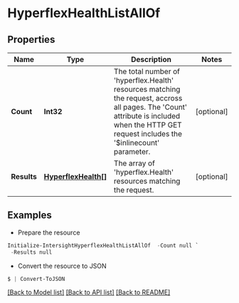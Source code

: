# HyperflexHealthListAllOf
## Properties

Name | Type | Description | Notes
------------ | ------------- | ------------- | -------------
**Count** | **Int32** | The total number of &#39;hyperflex.Health&#39; resources matching the request, accross all pages. The &#39;Count&#39; attribute is included when the HTTP GET request includes the &#39;$inlinecount&#39; parameter. | [optional] 
**Results** | [**HyperflexHealth[]**](HyperflexHealth.md) | The array of &#39;hyperflex.Health&#39; resources matching the request. | [optional] 

## Examples

- Prepare the resource
```powershell
Initialize-IntersightHyperflexHealthListAllOf  -Count null `
 -Results null
```

- Convert the resource to JSON
```powershell
$ | Convert-ToJSON
```

[[Back to Model list]](../README.md#documentation-for-models) [[Back to API list]](../README.md#documentation-for-api-endpoints) [[Back to README]](../README.md)

